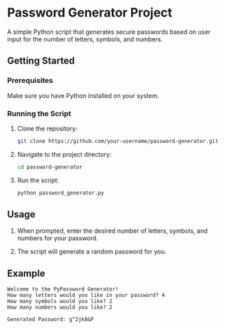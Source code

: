 # Password Generator Project

A simple Python script that generates secure passwords based on user input for the number of letters, symbols, and numbers.

## Getting Started

### Prerequisites

Make sure you have Python installed on your system.

### Running the Script

1. Clone the repository:

    ```bash
    git clone https://github.com/your-username/password-generator.git
    ```

2. Navigate to the project directory:

    ```bash
    cd password-generator
    ```

3. Run the script:

    ```bash
    python password_generator.py
    ```

## Usage

1. When prompted, enter the desired number of letters, symbols, and numbers for your password.

2. The script will generate a random password for you.

## Example

```plaintext
Welcome to the PyPassword Generator!
How many letters would you like in your password? 4
How many symbols would you like? 2
How many numbers would you like? 2

Generated Password: g^2jk8&P

